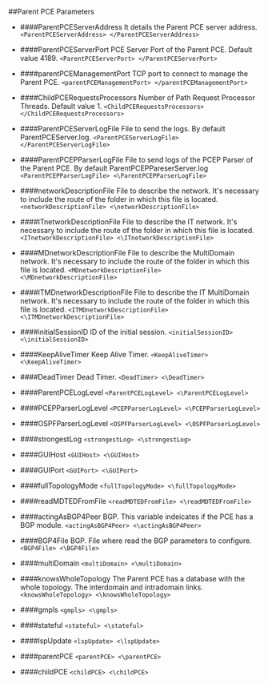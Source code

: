 ##Parent PCE Parameters

+ ####ParentPCEServerAddress
It details the Parent PCE server address.
`<ParentPCEServerAddress> </ParentPCEServerAddress>`

+ ####ParentPCEServerPort
PCE Server Port of the Parent PCE. Default value 4189. `<ParentPCEServerPort> </ParentPCEServerPort>`

+ ####parentPCEManagementPort
TCP port to connect to manage the Parent PCE. `<parentPCEManagementPort> </parentPCEManagementPort>`

+ ####ChildPCERequestsProcessors
Number of Path Request Processor Threads. Default value 1. `<ChildPCERequestsProcessors> </ChildPCERequestsProcessors>`

+ ####ParentPCEServerLogFile
File to send the logs. By default ParentPCEServer.log. `<ParentPCEServerLogFile> </ParentPCEServerLogFile>`

+ ####ParentPCEPParserLogFile
File to send logs of the PCEP Parser of the Parent PCE. By default ParentPCEPPareserServer.log `<ParentPCEPParserLogFile> <\ParentPCEPParserLogFile>`

+ ####networkDescriptionFile
File to describe the network. It's necessary to include the route of the folder in which this file is located.
`<networkDescriptionFile> <\networkDescriptionFile>`

+ ####ITnetworkDescriptionFile
File to describe the IT network. It's necessary to include the route of the folder in which this file is located.
`<ITnetworkDescriptionFile> <\ITnetworkDescriptionFile>`

+ ####MDnetworkDescriptionFile
File to describe the MultiDomain network. It's necessary to include the route of the folder in which this file is located.
`<MDnetworkDescriptionFile> <\MDnetworkDescriptionFile>`

+ ####ITMDnetworkDescriptionFile
File to describe the IT MultiDomain network. It's necessary to include the route of the folder in which this file is located.
`<ITMDnetworkDescriptionFile> <\ITMDnetworkDescriptionFile>`

+ ####initialSessionID
ID of the initial session.
`<initialSessionID> <\initialSessionID>`

+ ####KeepAliveTimer
Keep Alive Timer.
`<KeepAliveTimer> <\KeepAliveTimer>`

+ ####DeadTimer
Dead Timer.
`<DeadTimer> <\DeadTimer>`

+ ####ParentPCELogLevel
`<ParentPCELogLevel> <\ParentPCELogLevel>`

+ ####PCEPParserLogLevel
`<PCEPParserLogLevel> <\PCEPParserLogLevel>`

+ ####OSPFParserLogLevel
`<OSPFParserLogLevel> <\OSPFParserLogLevel>`

+ ####strongestLog
`<strongestLog> <\strongestLog>`

+ ####GUIHost
`<GUIHost> <\GUIHost>`

+ ####GUIPort
`<GUIPort> <\GUIPort>`

+ ####fullTopologyMode
`<fullTopologyMode> <\fullTopologyMode>`

+ ####readMDTEDFromFile
`<readMDTEDFromFile> <\readMDTEDFromFile>`

+ ####actingAsBGP4Peer
BGP. This variable indeicates if the PCE has a BGP module.
`<actingAsBGP4Peer> <\actingAsBGP4Peer>`

+ ####BGP4File
BGP. File where read the BGP parameters to configure.
`<BGP4File> <\BGP4File>`

+ ####multiDomain
`<multiDomain> <\multiDomain>`

+ ####knowsWholeTopology
The Parent PCE has a database with the whole topology. The interdomain and intradomain links.
`<knowsWholeTopology> <\knowsWholeTopology>`

+ ####gmpls
`<gmpls> <\gmpls>`

+ ####stateful
`<stateful> <\stateful>`

+ ####lspUpdate
`<lspUpdate> <\lspUpdate>`

+ ####parentPCE
`<parentPCE> <\parentPCE>`

+ ####childPCE
`<childPCE> <\childPCE>`







